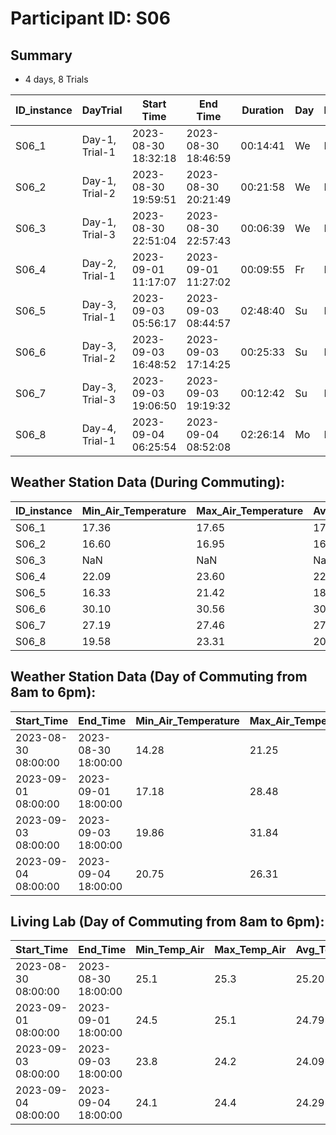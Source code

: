 # Participant ID: S06

## Summary
- 4 days, 8 Trials 


| ID_instance| DayTrial      | Start Time         | End Time           | Duration| Day| DayTime | Length* | Temp(C)_N1_min| Temp(C)_N1_max| Temp(C)_N1_avg| RH(%)_N1_min| RH(%)_N1_max| RH(%)_N1_avg| Lambda | Selected |
|------------|:--------------|--------------------|--------------------|---------|----|:------- |:-------:|---------------|---------------|---------------|-------------|-------------|-------------|--------|:--------:|
| S06_1      | Day-1, Trial-1| 2023-08-30 18:32:18| 2023-08-30 18:46:59| 00:14:41| We | Evening | Short   | 24.421        | 24.806        | 24.616992     | 65.2        | 65.8        | 65.454762   | 0.00   |  Y       |
| S06_2      | Day-1, Trial-2| 2023-08-30 19:59:51| 2023-08-30 20:21:49| 00:21:58| We | Evening | Medium  | 23.037        | 23.962        | 23.518378     | 68.2        | 69.8        | 69.095527   | 0.00   |  Y       |
| S06_3      | Day-1, Trial-3| 2023-08-30 22:51:04| 2023-08-30 22:57:43| 00:06:39| We | Night   | Short   | 22.659        | 22.669        | 22.663763     | 68.2        | 68.8        | 68.588500   | 0.00   |  Y       |
| S06_4      | Day-2, Trial-1| 2023-09-01 11:17:07| 2023-09-01 11:27:02| 00:09:55| Fr | Midday  | Short   | 30.333        | 31.731        | 31.045349     | 60.8        | 63.6        | 62.299664   | 0.00   |  Y       |
| S06_5      | Day-3, Trial-1| 2023-09-03 05:56:17| 2023-09-03 08:44:57| 02:48:40| Su | Morning | V. Long | 21.463        | 22.633        | 21.939430     | 48.0        | 65.5        | 51.507806   | 0.26   |  --      |
| S06_6      | Day-3, Trial-2| 2023-09-03 16:48:52| 2023-09-03 17:14:25| 00:25:33| Su | Evening | Medium  | 45.416        | 46.030        | 45.738245     | 35.2        | 35.7        | 35.504042   | 0.00   |  --      |
| S06_7      | Day-3, Trial-3| 2023-09-03 19:06:50| 2023-09-03 19:19:32| 00:12:42| Su | Evening | Short   | 36.652        | 37.665        | 37.067195     | 37.7        | 39.4        | 38.670380   | 0.00   |  --      |
| S06_8      | Day-4, Trial-1| 2023-09-04 06:25:54| 2023-09-04 08:52:08| 02:26:14| Mo | Morning | V. Long | 22.495        | 25.161        | 23.315217     | 54.7        | 65.2        | 58.376490   | 0.28   |  --      |


## Weather Station Data (During Commuting):

| ID_instance | Min_Air_Temperature | Max_Air_Temperature | Avg_Air_Temperature | Min_Relative_Humidity | Max_Relative_Humidity | Avg_Relative_Humidity | Avg_Solar_Radiation |
|-------------|---------------------|---------------------|---------------------|-----------------------|-----------------------|-----------------------|---------------------|
| S06_1       | 17.36               | 17.65               | 17.520000           | 98.43                 | 99.28                 | 99.060000             | 38.940000           |
| S06_2       | 16.60               | 16.95               | 16.780000           | 99.29                 | 99.32                 | 99.303333             | 0.030000            |
| S06_3       | NaN                 | NaN                 | NaN                 | NaN                   | NaN                   | NaN                   | NaN                 |
| S06_4       | 22.09               | 23.60               | 22.730000           | 55.19                 | 59.32                 | 57.620000             | 838.210000          |
| S06_5       | 16.33               | 21.42               | 18.373529           | 68.46                 | 99.30                 | 89.021765             | 97.825882           |
| S06_6       | 30.10               | 30.56               | 30.306667           | 26.45                 | 28.65                 | 27.606667             | 392.456667          |
| S06_7       | 27.19               | 27.46               | 27.340000           | 42.48                 | 44.36                 | 43.370000             | 30.100000           |
| S06_8       | 19.58               | 23.31               | 20.935333           | 55.44                 | 74.29                 | 66.912667             | 132.513333          |


## Weather Station Data (Day of Commuting from 8am to 6pm):

| Start_Time          |    End_Time         | Min_Air_Temperature | Max_Air_Temperature | Avg_Air_Temperature | Min_Relative_Humidity | Max_Relative_Humidity | Avg_Relative_Humidity | Avg_Solar_Radiation |
|---------------------|---------------------|---------------------|---------------------|---------------------|-----------------------|-----------------------|-----------------------|---------------------|
| 2023-08-30 08:00:00 | 2023-08-30 18:00:00 | 14.28               | 21.25               | 18.125082           | 57.44                 | 99.34                 | 79.341475             | 319.863770          |
| 2023-09-01 08:00:00 | 2023-09-01 18:00:00 | 17.18               | 28.48               | 24.157049           | 26.41                 | 91.37                 | 49.174754             | 694.482623          |
| 2023-09-03 08:00:00 | 2023-09-03 18:00:00 | 19.86               | 31.84               | 27.646393           | 21.33                 | 78.16                 | 43.344098             | 642.090820          |
| 2023-09-04 08:00:00 | 2023-09-04 18:00:00 | 20.75               | 26.31               | 24.656393           | 24.83                 | 69.19                 | 39.664918             | 640.496230          |


## Living Lab (Day of Commuting from 8am to 6pm):

| Start_Time          | End_Time            | Min_Temp_Air| Max_Temp_Air| Avg_Temp_Air| Min_Temp_Globe| Max_Temp_Globe| Avg_Temp_Globe| Min_Relative_Humidity| Max_Relative_Humidity| Mean_Relative_Humidity|
|---------------------|---------------------|-------------|-------------|--------------|--------------|---------------|---------------|----------------------|----------------------|-----------------------|
| 2023-08-30 08:00:00 | 2023-08-30 18:00:00 | 25.1         | 25.3         | 25.20     | 25.1           | 25.4         | 25.29         | 55.2                 | 56.0                 | 55.53                 |
| 2023-09-01 08:00:00 | 2023-09-01 18:00:00 | 24.5         | 25.1         | 24.79     | 24.6           | 25.2         | 24.92         | 56.0                 | 59.6                 | 57.78                 |
| 2023-09-03 08:00:00 | 2023-09-03 18:00:00 | 23.8         | 24.2         | 24.09     | 23.9           | 24.3         | 24.20         | 57.5                 | 59.1                 | 58.21                 |
| 2023-09-04 08:00:00 | 2023-09-04 18:00:00 | 24.1         | 24.4         | 24.29     | 24.2           | 24.5         | 24.39         | 50.8                 | 59.0                 | 56.15                 |


